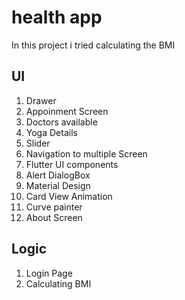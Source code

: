 # health app

In this project i tried calculating the BMI 

## UI

1) Drawer
2) Appoinment Screen 
3) Doctors available
4) Yoga Details
5) Slider
6) Navigation to multiple Screen
7) Flutter UI components 
8) Alert DialogBox
9) Material Design
10) Card View Animation
11) Curve painter
12) About Screen

## Logic

1) Login Page
2) Calculating BMI 
